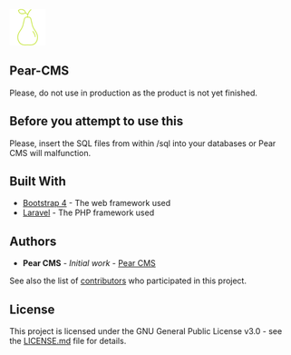 ![picture](public/images/logo/logo_64.png)

## Pear-CMS
Please, do not use in production as the product is not yet finished.

## Before you attempt to use this
Please, insert the SQL files from within /sql into your databases or Pear CMS will malfunction.

## Built With

* [Bootstrap 4](https://getbootstrap.com/docs/4.0/getting-started/introduction/) - The web framework used
* [Laravel](https://laravel.com) - The PHP framework used

## Authors

* **Pear CMS** - *Initial work* - [Pear CMS](https://github.com/pear-cms)

See also the list of [contributors](https://github.com/pear-cms/pear-cms/graphs/contributors) who participated in this project.

## License

This project is licensed under the GNU General Public License v3.0 - see the [LICENSE.md](LICENSE.md) file for details.
